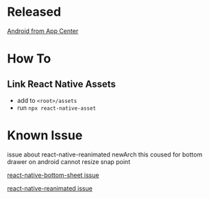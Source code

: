 # Released

[Android from App Center](https://install.appcenter.ms/users/geuntabuwonowork-gmail.com/apps/pokedex/distribution_groups/public)

# How To

## Link React Native Assets

- add to `<root>/assets`
- run `npx react-native-asset`

# Known Issue

issue about react-native-reanimated newArch this coused for bottom drawer on android cannot resize snap point

[react-native-bottom-sheet issue](https://github.com/gorhom/react-native-bottom-sheet/issues/1259)

[react-native-reanimated issue](https://github.com/software-mansion/react-native-reanimated/issues/2650)
